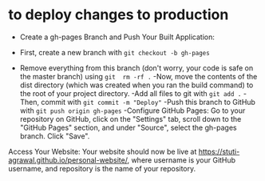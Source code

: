 # to deploy changes to production

- Create a gh-pages Branch and Push Your Built Application:

- First, create a new branch with `git checkout -b gh-pages`
- Remove everything from this branch (don't worry, your code is safe on the master branch) using `git  rm -rf .`
-Now, move the contents of the dist directory (which was created when you ran the build command) to the root of your project directory.
-Add all files to git with `git add .`
-Then, commit with `git commit -m "Deploy"`
-Push this branch to GitHub with `git push origin gh-pages`
-Configure GitHub Pages: Go to your repository on GitHub, click on the "Settings" tab, scroll down to the "GitHub Pages" section, and under "Source", select the gh-pages branch. Click "Save".

Access Your Website: Your website should now be live at https://stuti-agrawal.github.io/personal-website/, where username is your GitHub username, and repository is the name of your repository.